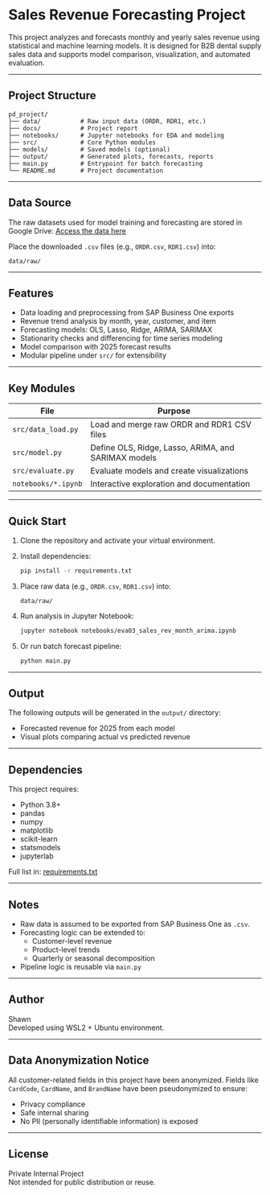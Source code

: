 # Sales Revenue Forecasting Project

This project analyzes and forecasts monthly and yearly sales revenue using statistical and machine learning models.
It is designed for B2B dental supply sales data and supports model comparison, visualization, and automated evaluation.

---

## Project Structure

```
pd_project/
├── data/           # Raw input data (ORDR, RDR1, etc.)
├── docs/           # Project report
├── notebooks/      # Jupyter notebooks for EDA and modeling
├── src/            # Core Python modules
├── models/         # Saved models (optional)
├── output/         # Generated plots, forecasts, reports
├── main.py         # Entrypoint for batch forecasting
└── README.md       # Project documentation
```

---

## Data Source

The raw datasets used for model training and forecasting are stored in Google Drive:
[Access the data here](https://drive.google.com/drive/folders/1VLoFvVjqo7XCLlRdd4cuSTxUGT18Wi_Y?usp=drive_link)

Place the downloaded `.csv` files (e.g., `ORDR.csv`, `RDR1.csv`) into:

```
data/raw/
```

---

## Features

- Data loading and preprocessing from SAP Business One exports
- Revenue trend analysis by month, year, customer, and item
- Forecasting models: OLS, Lasso, Ridge, ARIMA, SARIMAX
- Stationarity checks and differencing for time series modeling
- Model comparison with 2025 forecast results
- Modular pipeline under `src/` for extensibility

---

## Key Modules

| File                   | Purpose                                                  |
|------------------------|----------------------------------------------------------|
| `src/data_load.py`     | Load and merge raw ORDR and RDR1 CSV files               |
| `src/model.py`         | Define OLS, Ridge, Lasso, ARIMA, and SARIMAX models      |
| `src/evaluate.py`      | Evaluate models and create visualizations                |
| `notebooks/*.ipynb`    | Interactive exploration and documentation                |

---

## Quick Start

1. Clone the repository and activate your virtual environment.
2. Install dependencies:
   ```bash
   pip install -r requirements.txt
   ```

3. Place raw data (e.g., `ORDR.csv`, `RDR1.csv`) into:
   ```
   data/raw/
   ```

4. Run analysis in Jupyter Notebook:
   ```bash
   jupyter notebook notebooks/eva03_sales_rev_month_arima.ipynb
   ```

5. Or run batch forecast pipeline:
   ```bash
   python main.py
   ```

---

## Output

The following outputs will be generated in the `output/` directory:

- Forecasted revenue for 2025 from each model
- Visual plots comparing actual vs predicted revenue

---

## Dependencies

This project requires:

- Python 3.8+
- pandas
- numpy
- matplotlib
- scikit-learn
- statsmodels
- jupyterlab

Full list in: [requirements.txt](./requirements.txt)

---

## Notes

- Raw data is assumed to be exported from SAP Business One as `.csv`.
- Forecasting logic can be extended to:
  - Customer-level revenue
  - Product-level trends
  - Quarterly or seasonal decomposition
- Pipeline logic is reusable via `main.py`

---

## Author

Shawn  
Developed using WSL2 + Ubuntu environment.

---

## Data Anonymization Notice

All customer-related fields in this project have been anonymized.
Fields like `CardCode`, `CardName`, and `BrandName` have been pseudonymized to ensure:

- Privacy compliance
- Safe internal sharing
- No PII (personally identifiable information) is exposed

---

## License

Private Internal Project  
Not intended for public distribution or reuse.
